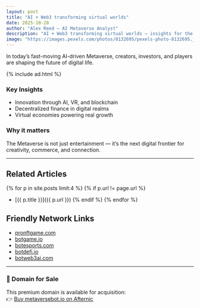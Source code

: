```yaml
---
layout: post
title: "AI + Web3 transforming virtual worlds"
date: 2025-10-28
author: "Alex Reed – AI Metaverse Analyst"
description: "AI + Web3 transforming virtual worlds — insights for the AI-powered Metaverse world."
image: "https://images.pexels.com/photos/8132695/pexels-photo-8132695.jpeg?auto=compress&cs=tinysrgb&w=1200&h=630&fit=crop"
---
```


In today’s fast-moving AI-driven Metaverse, creators, investors, and players are shaping the future of digital life.

{% include ad.html %}

### Key Insights
- Innovation through AI, VR, and blockchain
- Decentralized finance in digital realms
- Virtual economies powering real growth

### Why it matters
The Metaverse is not just entertainment — it’s the next digital frontier for creativity, commerce, and connection.

---

## Related Articles
{% for p in site.posts limit:4 %}
{% if p.url != page.url %}
- [{{ p.title }}]({{ p.url }})
{% endif %}
{% endfor %}

## Friendly Network Links
- [pronftgame.com](https://pronftgame.com)
- [botgame.io](https://botgame.io)
- [botesports.com](https://botesports.com)
- [botdefi.io](https://botdefi.io)
- [botweb3ai.com](https://botweb3ai.com)

---

### 🛒 Domain for Sale
This premium domain is available for acquisition:  
👉 [Buy metaversebot.io on Afternic](https://afternic.com/domain/metaversebot.io)

